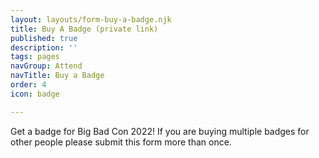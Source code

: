 ```yaml
---
layout: layouts/form-buy-a-badge.njk
title: Buy A Badge (private link)
published: true
description: ''
tags: pages
navGroup: Attend
navTitle: Buy a Badge
order: 4
icon: badge

---
```

Get a badge for Big Bad Con 2022! If you are buying multiple badges for other people please submit this form more than once.